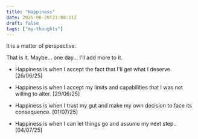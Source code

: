 ```yaml
---
title: "Happiness"
date: 2025-06-20T21:08:11Z
draft: false
tags: ["my-thoughts"]
---
```


It is a matter of perspective.

That is it. Maybe... one day... I'll add more to it.

- Happiness is when I accept the fact that I'll get what I deserve. [26/06/25]

- Happiness is when I accept my limits and capabilities that I was not willing to alter. [29/06/25]

- Happiness is when I trust my gut and make my own decision to face its consequence. [01/07/25]

- Happiness is when I can let things go and assume my next step.. [04/07/25]

